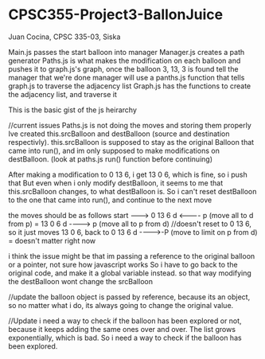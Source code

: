 # CPSC355-Project3-BallonJuice

Juan Cocina, CPSC 335-03, Siska

Main.js passes the start balloon into manager
Manager.js creates a path generator
Paths.js is what makes the modification on each balloon and pushes it to graph.js's graph, once the balloon 3, 13, 3 is found
	tell the manager that we're done
	manager will use a panths.js function that tells graph.js to traverse the adjacency list
Graph.js has the functions to create the adjacency list, and traverse it

This is the basic gist of the js heirarchy

//current issues
Paths.js is not doing the moves and storing them properly
Ive created this.srcBalloon and destBalloon (source and destination respectivly).
this.srcBalloon is supposed to stay as the original Balloon that came into run(), and im only supposed to make modifications on destBalloon.
(look at paths.js run() function before continuing)

After making a modification to 0 13 6, i get 13 0 6, which is fine, so i push that
But even when i only modify destBalloon, it seems to me that this.srcBalloon changes, to what destBalloon is.
So i can't reset destBalloon to the one that came into run(), and continue to the next move

the moves should be as follows
start ---> 0 13 6
d <---- p (move all to d from p) = 13 0 6
d ----> p (move all to p from d) //doesn't reset to 0 13 6, so it just moves 13 0 6, back to 0 13 6
d ---->-P (move to limit on p from d) = doesn't matter right now

i think the issue might be that im passing a reference to the original balloon or a pointer, not sure how javascript works
So i have to go back to the original code, and make it a global variable instead. so that way modifying the destBalloon wont change the srcBalloon

//update
the balloon object is passed by reference, because its an object, so no matter what i do, its always going to change the original value.

//Update
i need a way to check if the balloon has been explored or not, because it keeps adding the same ones over and over.
The list grows exponentially, which is bad.
So i need a way to check if the balloon has been explored.
